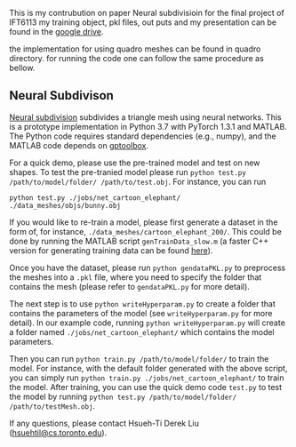 This is my contrubution on paper Neural subdivisioin for the final project of IFT6113
my training object, pkl files, out puts and my presentation can be found in the [google drive](https://drive.google.com/drive/folders/1ZwhhVmf0KjzZyn4vZDm3L2DPtZCrybvK?usp=sharing).

the implementation for using quadro meshes can be found in quadro directory.
for running the code one can follow the same procedure as bellow.


## Neural Subdivison
 
[Neural subdivision](https://www.dgp.toronto.edu/projects/neural-subdivision/) subdivides a triangle mesh using neural networks. This is a prototype implementation in Python 3.7  with PyTorch 1.3.1 and MATLAB. The Python code requires standard dependencies (e.g., numpy), and the MATLAB code depends on [gptoolbox](https://github.com/alecjacobson/gptoolbox).

For a quick demo, please use the pre-trained model and test on new shapes. To test the pre-tranied model please run `python test.py /path/to/model/folder/ /path/to/test.obj`. For instance, you can run
```
python test.py ./jobs/net_cartoon_elephant/ ./data_meshes/objs/bunny.obj
```

If you would like to re-train a model, please first generate a dataset in the form of, for instance, `./data_meshes/cartoon_elephant_200/`. This could be done by running the MATLAB script `genTrainData_slow.m` (a faster C++ version for generating training data can be found [here](https://github.com/HTDerekLiu/surface_multigrid_code/tree/main/09_random_subdiv_remesh)).

Once you have the dataset, please run `python gendataPKL.py` to preprocess the meshes into a `.pkl` file, where you need to specify the folder that contains the mesh (please refer to `gendataPKL.py` for more detail).

The next step is to use `python writeHyperparam.py` to create a folder that contains the parameters of the model (see `writeHyperparam.py` for more detail). In our example code, running `python writeHyperparam.py` will create a folder named `./jobs/net_cartoon_elephant/` which contains the model parameters.

Then you can run `python train.py /path/to/model/folder/` to train the model. For instance, with the default folder generated with the above script, you can simply run `python train.py ./jobs/net_cartoon_elephant/` to train the model. After training, you can use the quick demo code `test.py` to test the model by running `python test.py /path/to/model/folder/ /path/to/testMesh.obj`.

If any questions, please contact Hsueh-Ti Derek Liu (hsuehtil@cs.toronto.edu). 
